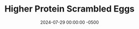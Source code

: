 ---
layout: post
title:  "Higher Protein Scrambled Eggs"
date:   2024-07-29 00:00:00 -0500
categories:
- Recipes
- Breakfast
permalink: /recipes/higher-protein-scrambled-eggs
image: /assets/Food/Breakfast/Higher Protein Eggs/higher-protein-eggs.jpg
ing: higherproteineggs-ing
facts: higherproteineggs-facts
section1: 
start2: 
section2: 
start3: 
section3: 
start4: 
section4: 
start5: 
section5: 
Prep: 5
Rest: 
Cook: 15
Source1: 
Source2: 
whisk: https://s.samsungfood.com/Ykid8
tags: 
- eggs
- whole egg
- egg yolk
- egg whites
- liquid egg whites
- vegetables
- veggies
- peppers
- scrambled eggs
- lemon pepper
- diced tomatoes
- unsalted diced tomatoes
Description: Eggs are like nature's multivitamin. They're a rich source of selenium, vitamins B5 and B12, phosphorus, antioxidants, choline, and more. They're cheap and easy to prepare, and of course a complete protein. The problem is that 1 egg only has about 6 g of protein to 5 g of fat. The fat in the egg yolks is essential (the yolk is where all the nutrients come from), whereas the egg white is basically just protein. So combining the 2 (whole eggs and liquid egg whites) is a great way to up the protein content, while still keeping the healthful fats and various nutrients you need. Combine that with vegetables, and you have a delicious and filling meal with fiber, more vitamins and minerals, and complex carbs as well!
Instructions: 
- Preheat a medium nonstick pan over medium heat with a spray of olive oil. Cut your pepper into a medium dice, and add to the pan with lemon pepper. Mix, cover, and cook until softened and lightly charred (about 5 minutes)<br><br>

- Dump in your tomatoes and add the spices (chili powder, paprika, garlic powder, and onion powder). Mix, cover, and let simmer until thickened, about 5 minutes. Remove the pan from the heat<br><br>

- In a medium glass, crack your eggs and beat with a fork. Pour in the egg whites, and mix to combine<br><br>

- Dump the eggs into the pan, fully incorporate with the vegetables, and return the pan to the heat. Cook for just 1-2 minutes with frequent stirring, or until the eggs have reached a soft scramble<br><br>

- Top with hot sauce and everything bagel seasoning (optional) and serve<br><br>

- You can mix up your veggies too.  Here, I've used 1/2 lb frozen chopped spinach in each bowl instead of the diced tomatoes and bell peppers.  You can also meal prep this as well by scaling it up!<br><br>
- <center><img src="/assets/Food/Breakfast/Higher Protein Eggs/higher-protein-eggs-spinach.jpg" alt="" class="instruction-image"></center>
---